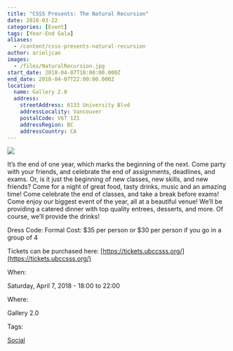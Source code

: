 ```yaml
---
title: "CSSS Presents: The Natural Recursion"
date: 2018-03-22
categories: [Event]
tags: [Year-End Gala]
aliases:
  - /content/csss-presents-natural-recursion
author: arieljcao
images:
  - /files/NaturalRecursion.jpg
start_date: 2018-04-07T18:00:00.000Z
end_date: 2018-04-07T22:00:00.000Z
location:
  name: Gallery 2.0
  address:
    streetAddress: 6133 University Blvd
    addressLocality: Vancouver
    postalCode: V6T 1Z1
    addressRegion: BC
    addressCountry: CA
---
```


![](/files/NaturalRecursion.jpg)

It’s the end of one year, which marks the beginning of the next. Come party with your friends, and celebrate the end of assignments, deadlines, and exams. Or, is it just the beginning of new classes, new skills, and new friends? Come for a night of great food, tasty drinks, music and an amazing time! Come celebrate the end of classes, and take a break before exams! Come enjoy our biggest event of the year, all at a beautiful venue! We’ll be providing a catered dinner with top quality entrees, desserts, and more. Of course, we’ll provide the drinks!

Dress Code: Formal Cost: $35 per person or $30 per person if you go in a group of 4

Tickets can be purchased here: [https://tickets.ubccsss.org/](https://tickets.ubccsss.org/)

When: 

Saturday, April 7, 2018 - 18:00 to 22:00

Where: 

Gallery 2.0

Tags: 

[Social](/social)

